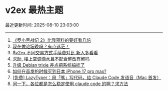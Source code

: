 # v2ex 最热主题

最近更新时间: 2025-08-10 23:03:00

--- 
1. [《罗小黑战记 2》比我预料的要好看几倍](https://www.v2ex.com/t/1151315) 
2. [现在做论坛晚吗？有点迷茫！](https://www.v2ex.com/t/1151321) 
3. [$v2ex 不同交易方式手续费对比,新人多看看](https://www.v2ex.com/t/1151318) 
4. [求助, 楼上空调滴水且不配合整改有解吗](https://www.v2ex.com/t/1151322) 
5. [升级 Debian trixie 差点把系统搞挂了](https://www.v2ex.com/t/1151325) 
6. [如何在首发的时候买到日本 iPhone 17 pro max?](https://www.v2ex.com/t/1151311) 
7. [[免费] LazyTyper：用「嘴」写代码，给 Claude Code 发语音（Mac 首发）](https://www.v2ex.com/t/1151314) 
8. [问一下，各位都是怎么稳定使用 claude code 的啊？求方法](https://www.v2ex.com/t/1151317) 
